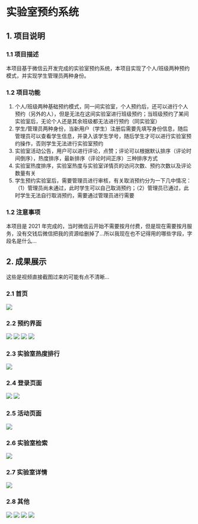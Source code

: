 # 实验室预约系统
## 1. 项目说明
### 1.1 项目描述
本项目基于微信云开发完成的实验室预约系统，本项目实现了个人/班级两种预约模式，并实现学生管理员两种身份。

### 1.2 项目功能
1. 个人/班级两种基础预约模式，同一间实验室，个人预约后，还可以进行个人预约（另外的人），但是无法在这间实验室进行班级预约；当班级预约了某间实验室后，无论个人还是其余班级都无法进行预约（同实验室）
2. 学生/管理员两种身份，当新用户（学生）注册后需要先填写身份信息，随后管理员可以查看学生信息，并录入该学生学号，随后学生才可以进行实验室预约操作，否则学生无法进行实验室预约
3. 实验室活动公告，用户可以进行评论，点赞；评论可以根据默认排序（评论时间倒序），热度排序，最新排序（评论时间正序）三种排序方式
4. 实验室热度排序，实验室热度与实验室详情页的访问次数、预约次数以及评论数量有关
5. 学生预约实验室后，需要管理员进行审核，有关取消预约分为一下几中情况：（1）管理员尚未通过，此时学生可以自己取消预约；（2）管理员已通过，此时学生无法自行取消预约，需要通过管理员进行需要

### 1.2 注意事项
本项目是 2021 年完成的，当时微信云开始不需要按月付费，但是现在需要按月服务，没有交钱后微信把我的资源给删掉了...所以我现在也不记得用的哪些字段，字段名是什么...

## 2. 成果展示
这些是视频直接截图过来的可能有点不清晰...
### 2.1 首页
![](./作品展示/1.png)

### 2.2 预约界面
![](./作品展示/3.png)
![](./作品展示/4.png)
![](./作品展示/12.png)
![](./作品展示/13.png)

### 2.3 实验室热度排行
![](./作品展示/5.png)

### 2.4 登录页面
![](./作品展示/2.png)
![](./作品展示/10.png)

### 2.5 活动页面
![](./作品展示/9.png)

### 2.6 实验室检索
![](./作品展示/11.png)

### 2.7 实验室详情
![](./作品展示/6.png)

### 2.8 其他
![](./作品展示/7.png)
![](./作品展示/8.png)
![](./作品展示/14.png)
![](./作品展示/15.png)